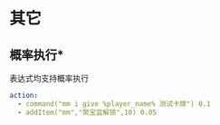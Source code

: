 # 其它

## 概率执行*
表达式均支持概率执行

```yaml
action:
  - command("mm i give %player_name% 测试卡牌") 0.1
  - addItem("mm","聚宝盆解锁",10) 0.05
```
